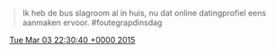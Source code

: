 > Ik heb de bus slagroom al in huis, nu dat online datingprofiel eens aanmaken ervoor\. \#foutegrapdinsdag

<img src="../../media/tweet.ico" width="12" /> [Tue Mar 03 22:30:40 +0000 2015](https://twitter.com/DromerDenker/status/572886836143632384)